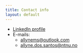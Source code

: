 ```yaml
---
title: Contact info
layout: default
---
```


+ [LinkedIn profile](https://www.linkedin.com/in/allyne-dos-santos)
+ E-mails:
  + <a href="mailto:allynems@outlook.com">allynems@outlook.com</a>
  + <a href="mailto:allyne.dos.santos@ntnu.no">allyne.dos.santos@ntnu.no</a>
